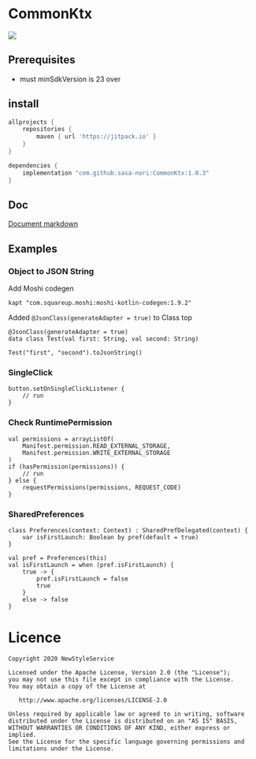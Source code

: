 # CommonKtx

[![](https://jitpack.io/v/sasa-nori/CommonKtx.svg)](https://jitpack.io/#sasa-nori/CommonKtx)

## Prerequisites

* must minSdkVersion is  23 over

## install

``` build.gradle
allprojects {
    repositories {
        maven { url 'https://jitpack.io' }
    }
}
```

```app/build.gradle
dependencies {
    implementation "com.github.sasa-nori:CommonKtx:1.0.3"
}
```

## Doc

[Document markdown](./doc/library/index.md)

## Examples

### Object to JSON String

Add Moshi codegen

```
kapt "com.squareup.moshi:moshi-kotlin-codegen:1.9.2"
```

Added `@JsonClass(generateAdapter = true)` to Class top

```
@JsonClass(generateAdapter = true)
data class Test(val first: String, val second: String)
```

```
Test("first", "second").toJsonString()
```

### SingleClick

```
button.setOnSingleClickListener {
    // run
}
```

### Check RuntimePermission

```
val permissions = arrayListOf(
    Manifest.permission.READ_EXTERNAL_STORAGE,
    Manifest.permission.WRITE_EXTERNAL_STORAGE
)
if (hasPermission(permissions)) {
    // run
} else {
    requestPermissions(permissions, REQUEST_CODE)
}
```

### SharedPreferences

```
class Preferences(context: Context) : SharedPrefDelegated(context) {
    var isFirstLaunch: Boolean by pref(default = true)
}
```

```
val pref = Preferences(this)
val isFirstLaunch = when (pref.isFirstLaunch) {
    true -> {
        pref.isFirstLaunch = false
        true
    }
    else -> false
}
```

# Licence

```
Copyright 2020 NewStyleService

Licensed under the Apache License, Version 2.0 (the "License");
you may not use this file except in compliance with the License.
You may obtain a copy of the License at

   http://www.apache.org/licenses/LICENSE-2.0

Unless required by applicable law or agreed to in writing, software
distributed under the License is distributed on an "AS IS" BASIS,
WITHOUT WARRANTIES OR CONDITIONS OF ANY KIND, either express or implied.
See the License for the specific language governing permissions and
limitations under the License.
```